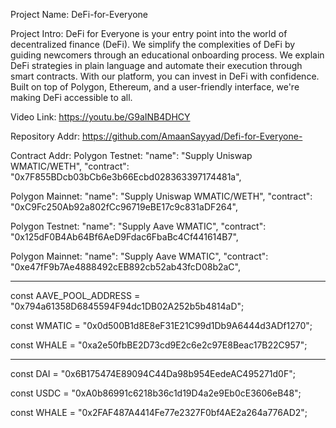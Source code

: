 Project Name: DeFi-for-Everyone

Project Intro: DeFi for Everyone is your entry point into the world of decentralized finance (DeFi). We simplify the complexities of DeFi by guiding newcomers through an educational onboarding process. We explain DeFi strategies in plain language and automate their execution through smart contracts. With our platform, you can invest in DeFi with confidence. Built on top of Polygon, Ethereum, and a user-friendly interface, we're making DeFi accessible to all.

Video Link: https://youtu.be/G9aINB4DHCY

Repository Addr: https://github.com/AmaanSayyad/Defi-for-Everyone-

Contract Addr: 
Polygon Testnet:
"name": "Supply Uniswap WMATIC/WETH",
"contract": "0x7F855BDcb03bCb6e3b66Ecbd028363397174481a",

Polygon Mainnet:
"name": "Supply Uniswap WMATIC/WETH",
"contract": "0xC9Fc250Ab92a802fCc96719eBE17c9c831aDF264",

Polygon Testnet:
"name": "Supply Aave WMATIC",
"contract": "0x125dF0B4Ab64Bf6AeD9Fdac6FbaBc4Cf441614B7",

Polygon Mainnet:
"name": "Supply Aave WMATIC",
"contract": "0xe47fF9b7Ae4888492cEB892cb52ab43fcD08b2aC",

---

const AAVE_POOL_ADDRESS = "0x794a61358D6845594F94dc1DB02A252b5b4814aD";

const WMATIC = "0x0d500B1d8E8eF31E21C99d1Db9A6444d3ADf1270";

const WHALE = "0xa2e50fbBE2D73cd9E2c6e2c97E8Beac17B22C957";

---

const DAI = "0x6B175474E89094C44Da98b954EedeAC495271d0F";

const USDC = "0xA0b86991c6218b36c1d19D4a2e9Eb0cE3606eB48";

const WHALE = "0x2FAF487A4414Fe77e2327F0bf4AE2a264a776AD2"; 
